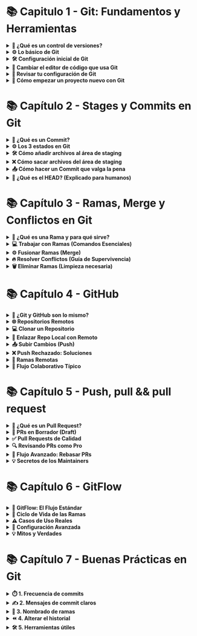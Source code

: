 # 📚 Capitulo 1 - Git: Fundamentos y Herramientas

<details> <summary><strong>🔗 ¿Qué es un control de versiones?</strong></summary>
  
Un control de versiones es básicamente un sistema que guarda todos los cambios que haces en el código de un proyecto. Así puedes tener un historial completo de todo lo que ha pasado, como:

¿Quién lo cambió?

¿Cuándo lo hizo?

¿Qué modificó exactamente?

Sirve mucho para no perderte, volver atrás si algo sale mal y trabajar en equipo sin pisarse el código.

</details> <details> <summary><strong>⚙️ Lo básico de Git</strong></summary>
  
La base de Git son los repositorios, que son como carpetas donde se guardan todas las versiones de tus archivos y los cambios que haces. 
Pueden ser:

Locales: Están en tu computadora.

Remotos: Están en internet (como GitHub), para que varios puedan trabajar juntos.

Git usa ramas (branches), que te dejan hacer cosas nuevas sin tocar el código principal (que suele estar en main).

</details> <details> <summary><strong>🛠 Configuración inicial de Git</strong></summary>
Antes de empezar, tienes que decirle a Git quién eres con tu nombre y correo. Se hace así:

``` bash
git config --global user.name "Tu Nombre"  
git config --global user.email "tuemail@dominio.com"
```  
Así todos tus cambios quedan con tu firma.

</details> <details> <summary><strong>🎨 Cambiar el editor de código que usa Git</strong></summary> Si quieres que Git abra tu editor favorito (como VSCode) cuando necesite que escribas algo, lo puedes configurar así:
  
``` bash
git config --global core.editor "code --wait"
``` 
</details> <details> <summary><strong>🔧 Revisar tu configuración de Git</strong></summary> Para ver cómo tienes configurado Git, usa: 
  
``` bash
git config --list
```   
Te muestra todo, desde tu nombre hasta el editor que usas.

</details> <details> <summary><strong>🚀 Cómo empezar un proyecto nuevo con Git</strong></summary> Para crear un repositorio Git en tu proyecto, solo haz:
  
``` bash
git init
  ``` 
Y listo, Git empieza a rastrear todo lo que haces en esa carpeta.

</details>

# 📚 Capítulo 2 - Stages y Commits en Git

<details>
  <summary><strong>🔗 ¿Qué es un Commit?</strong></summary>

Un **commit** es como tomar una foto de tu proyecto en un momento exacto. Imagina que cada vez que haces commit, Git guarda una instantánea perfecta de cómo están todos tus archivos en ese instante.

Lo genial es que cada commit guarda:
- 📝 Todos los cambios que preparaste con `git add`
- 👤 Tu nombre y correo (como firmas digitales)
- 📅 La fecha y hora exacta del cambio
- ✉️ El mensaje que escribiste explicando por qué hiciste esos cambios

Ejemplo de un commit real:
```bash
commit a1b2c3d4e5f6g7h8i9j0k1l2m3n4o5p6
Author: Carlos Gómez <carlos@ejemplo.com>
Date:   Tue Oct 10 15:30:22 2023 -0500

    fix: repara el cálculo de descuentos
    
    Se corrigió el error que duplicaba los descuentos en compras
    mayores a $100.000
```
Los commits son la base para trabajar en equipo y poder volver atrás si algo sale mal. ¡Como una máquina del tiempo para tu código!

</details><details> <summary><strong>⚙️ Los 3 estados en Git</strong></summary>
  
Git maneja tus archivos como si pasaran por tres fases:

📝 Modified (Modificado)

Has hecho cambios pero no los has "marcado" para guardar

Como tener borradores de un documento que aún no envías

📦 Staged (Preparado)

Has dicho "esto quiero guardarlo" con git add

Los cambios están listos para la foto final (commit)

```bash
git add script.js  # Prepara solo este archivo
git add .         # Prepara todos los cambios
```
💾 Committed (Confirmado)

La foto ya está tomada y guardada en el historial

Se hace con:

```bash
git commit -m "feat: añade función de búsqueda"
```
Usa git status para ver en qué estado está cada archivo.

</details><details> <summary><strong>🛠 Cómo añadir archivos al área de staging</strong></summary>
  
El área de staging es como una bandeja donde pones los cambios que quieres guardar. Para usarla:

```bash
# Añade un archivo específico
git add index.html

# Añade todos los archivos .js
git add *.js

# Añade TODO lo modificado (con cuidado)
git add .
```
Si quieres ser más selectivo:

```bash
git add -p  # Te pregunta cambio por cambio
```
Recuerda: Lo que no añadas a staging no se guardará en el commit. ¡Revisa siempre con git status antes de continuar!

</details><details> <summary><strong>❌ Cómo sacar archivos del área de staging</strong></summary>
  
¡Ups! ¿Añadiste algo por error? No pasa nada:

```bash
# Saca un archivo específico (pero guarda los cambios)
git reset HEAD archivo-accidental.txt
```
# Saca TODO del staging (pero no borra los cambios)
git reset HEAD
```
Ejemplo práctico:

```bash
$ git add .  # Añadí todo por error
$ git reset HEAD config.yml  # Saco solo este
```
Importante: Esto NO borra tus cambios, solo los saca del área de preparación.

</details><details> <summary><strong>📤 Cómo hacer un Commit que valga la pena</strong></summary>
  
Un buen commit es como un buen mensaje de texto: claro y al punto.

Estructura recomendada:

```bash
git commit -m "tipo: descripción breve" -m "Detalles adicionales..."
```
Tipos de commits útiles:

fix: para correcciones de errores

feat: para nuevas funcionalidades

docs: para cambios en documentación

chore: para tareas de mantenimiento

Ejemplo real:

```bash
git commit -m "feat: añade login con Google" -m "Implementa autenticación OAuth 2.0
para login con cuentas Google. Incluye validación 
de tokens y manejo de errores."
```
Tip: Usa git commit --amend para arreglar el último commit si te equivocaste.

</details><details> <summary><strong>🔄 ¿Qué es el HEAD? (Explicado para humanos)</strong></summary>
  
HEAD es como tu "ubicación actual" en Git. Imagínalo como:

👆 Un dedo señalando el commit donde estás parado

📍 Un marcador que sigue tu posición en el historial

Cosas importantes sobre HEAD:

Siempre apunta al último commit de tu rama actual

Se mueve automáticamente cuando haces nuevos commits

Puedes ver qué commit está señalando con:

```bash
git show HEAD
```
Cuando cambias de rama, HEAD se mueve para apuntar al último commit de esa nueva rama.

Tip : Usa git log para ver tu historial de commits y confirmar que todo está como quieres.

</details>

# 📚 Capítulo 3 - Ramas, Merge y Conflictos en Git

<details>

  <summary><strong>🔀 ¿Qué es una Rama y para qué sirve?</strong></summary>

Las ramas son como **líneas de tiempo alternativas** para tu proyecto. Imagina que:

- 🌱 Cada rama es un universo paralelo donde puedes experimentar
- 🛡️ La rama principal (`main/master`) queda protegida
- 🧪 Perfecto para probar nuevas ideas sin romper lo que ya funciona

**Casos de uso reales:**
```bash
# Nueva funcionalidad
git checkout -b feature/login-social

# Corrección urgente 
git checkout -b hotfix/pago-fallido

# Refactorización
git checkout -b refactor/mejora-performance
```
📌 Dato curioso: Las ramas son solo punteros ligeros a commits, ¡no duplican tu repositorio!

</details><details> <summary><strong>💻 Trabajar con Ramas (Comandos Esenciales)</strong></summary>
  
Crear y moverse entre ramas:

```bash
# Crea rama y cámbiate a ella (en un solo paso)
git checkout -b nueva-rama

# Alternativa moderna (Git 2.23+)
git switch -c nueva-rama

# Listar todas las ramas (local y remotas)
git branch -a

# Ver rama actual
git branch --show-current
```
Flujo de trabajo típico:

1️⃣ **Creas rama desde main** (siempre actualizada)  
2️⃣ **Trabajas en tus cambios**  
3️⃣ **Haces commits frecuentes**  
4️⃣ **Fusionas cuando está lista**  
5️⃣ **Eliminas la rama** (¡no acumules basura!)

</details><details> <summary><strong>⚙️ Fusionar Ramas (Merge)</strong></summary>
  
Fusión básica:

```bash
# 1. Vuelve a la rama principal
git checkout main

# 2. Actualiza con los últimos cambios
git pull origin main

# 3. Fusiona la rama feature
git merge feature/awesome
```
Tipos de merge:

🔀 Fast-forward: Cuando no hay divergencias

🔄 3-way merge: Cuando ambas ramas tienen cambios distintos

🧩 Squash merge: Combina todos los commits en uno solo (ideal para limpieza)

Ejemplo visual:
```bash
main:    A -- B -- C
               \
feature:        D -- E
```
Después de git merge feature:
``` bash
main: A -- B -- C -- F (merge commit)
               \     /
feature:        D -- E
```
</details><details> <summary><strong>🔥 Resolver Conflictos (Guía de Supervivencia)</strong></summary>
  
Cuando Git te dice:
```bash
CONFLICT (content): Merge conflict in archivo.txt
Automatic merge failed; fix conflicts and then commit the result.
Pasos para resolver:
```

Abre el archivo conflictivo

Busca los marcadores:
```bash
python
<<<<<<< HEAD
Tu versión actual
=======
Versión que intentas fusionar
>>>>>>> rama-conflicto
```
Edita para dejar solo lo correcto

Finaliza la resolución:

```bash
git add archivo-resuelto.txt
git commit  # Git autocompleta el mensaje
```
Herramientas útiles:

VS Code tiene resaltado de conflictos integrado

Usa git mergetool para abrir ayudas visuales

</details><details> <summary><strong>🗑️ Eliminar Ramas (Limpieza necesaria)</strong></summary>
  
Eliminación segura:

```bash
# Elimina rama local (solo si está fusionada)
git branch -d rama-vieja

# Fuerza eliminación (no fusionada)
git branch -D rama-experimental

# Elimina rama remota
git push origin --delete rama-remota-obsoleta
```
Verifica antes de borrar:

```bash
# Muestra ramas ya fusionadas
git branch --merged

# Ramas no fusionadas
git branch --no-merged
```
💡 Tip : Usa nombres descriptivos como feat/user-profile en vez de rama1

</details>

# 📚 Capítulo 4 - GitHub

<details>
  <summary><strong>🔗 ¿Git y GitHub son lo mismo?</strong></summary>

¡Error común! Son **herramientas diferentes** pero complementarias:

- 🛠️ **Git**: El motor de control de versiones (local)
- ☁️ **GitHub**: La plataforma para alojar repositorios (remoto)

Ejemplo práctico:
```bash
# Esto es Git (local)
git init

# Esto interactúa con GitHub (remoto)
git remote add origin https://github.com/usuario/repo.git
```
Analogía: Git es como tu computadora personal, GitHub es como Dropbox para tu código.

</details><details> <summary><strong>🌐 Repositorios Remotos</strong></summary>
  
Tu backup en la nube para proyectos. Para configurarlo:

Crea repo en GitHub (botón verde "+ New repository")

Conecta tu repo local:

```bash
git remote add origin URL_DEL_REPO
git push -u origin main
```
Dato clave: Puedes tener múltiples remotos:

```bash
git remote add upstream URL_FORK  # Para proyectos open source
```
</details><details> <summary><strong>💻 Clonar un Repositorio</strong></summary>
  
El "Descargar proyecto" de los programadores:

```bash
# Forma básica
git clone https://github.com/usuario/repo.git

# Con nombre personalizado para la carpeta
git clone URL nombre-personalizado

# Para repos privados (requiere configuración SSH)
git clone git@github.com:usuario/repo.git
```
Tip: Usa gh repo clone usuario/repo si tienes GitHub CLI instalado.

</details><details> <summary><strong>🔗 Enlazar Repo Local con Remoto</strong></summary>

Cuando ya tienes código local y quieres subirlo:

```bash
# Paso 1: Crear conexión
git remote add origin URL_DEL_REPO

# Paso 2: Verificar
git remote -v  # Debe mostrar fetch/push

# Paso 3: Primer push
git push -u origin main
```
Si te equivocas de URL:

```bash
git remote set-url origin NUEVA_URL
```
</details><details> <summary><strong>📤 Subir Cambios (Push)</strong></summary>
  
El equivalente a "Guardar en la nube":

```bash
# Forma estándar
git push origin main

# Forma corta (solo si ya configuraste upstream)
git push

# Forzar push (¡Cuidado! Solo para emergencias)
git push --force-with-lease
```
Flujo completo:

```bash
git add .
git commit -m "feat: añade funcionalidad X"
git push
```
</details><details> <summary><strong>❌ Push Rechazado: Soluciones</strong></summary>
  
Causas comunes:

Alguien más subió cambios antes que tú

Historial incompatible

Solución paso a paso:

```bash
# 1. Baja los últimos cambios
git pull origin main

# 2. Resuelve conflictos si los hay
# (Edita los archivos marcados)

# 3. Vuelve a intentar
git push
```
Caso extremo (si el pull crea commits innecesarios):

```bash
git fetch origin
git rebase origin/main
git push
```
</details><details> <summary><strong>🌱 Ramas Remotas</strong></summary>
  
Para publicar una rama local:

```bash
# Publicar rama por primera vez
git push -u origin mi-rama

# Actualizar rama existente
git push origin mi-rama

# Ver todas las ramas remotas
git branch -r
```
Eliminar rama remota:

```bash
git push origin --delete rama-obsoleta
Consejo: Usa nombres descriptivos:

feat/login-social en vez de rama1

fix/error-api en vez de patch
```
</details><details> <summary><strong>🚀 Flujo Colaborativo Típico</strong></summary>
  
Clona el repo:

```bash
git clone URL
```
Crea tu rama:

```bash
git checkout -b mi-feature
```
Trabaja y haz commits:

```bash
git add .
git commit -m "feat: añade X"
```
Sincroniza con los últimos cambios:

```bash
git fetch origin
git rebase origin/main
```
Sube tus cambios:

```bash
git push origin mi-feature
```
Crea Pull Request en GitHub

</details>

# 📚 Capítulo 5 - Push, pull && pull request

<details>
  <summary><strong>🔗 ¿Qué es un Pull Request?</strong></summary>

Un **Pull Request (PR)** es como proponer una mejora en un proyecto compartido. Imagina que:

- ✉️ Es una solicitud formal para incluir tus cambios
- 👀 Permite revisiones de código antes de fusionar
- 🤝 Facilita el trabajo en equipo

**Flujo completo desde terminal**:
```bash
# 1. Crea una rama específica
git checkout -b fix/login-error

# 2. Haz tus cambios y commitea
git add .
git commit -m "fix: corrige validación de email en login"

# 3. Sube la rama
git push origin fix/login-error

# 4. Crea el PR (requiere GitHub CLI)
gh pr create \
  --title "Corrige validación de emails" \
  --body "Soluciona el problema con dominios .edu" \
  --reviewer equipo-qa
```
Dato : En GitHub, los PR generan automáticamente:

✅ Checks de integración continua

💬 Hilos de discusión

🔍 Vista de diferencias (diffs)

</details><details> <summary><strong>📝 PRs en Borrador (Draft)</strong></summary>
  
Los Draft PRs son como "Trabajo en progreso" para tu código:

¿Cuándo usarlos?

🚧 Cuando necesitas feedback temprano

⏳ Para cambios complejos que llevarán tiempo

👥 Para coordinar con otros devs

Cómo gestionarlos:

```bash
# Crear PR como borrador (CLI)
gh pr create --draft

# Convertir a PR listo (desde GitHub UI)
# O via CLI:
gh pr ready 1234  # Número del PR
```
Ventajas:

🔒 No se puede mergear accidentalmente

🏷 Se ve diferente en la lista de PRs

💡 Permite recibir sugerencias tempranas

</details><details> <summary><strong>✅ Pull Requests de Calidad</strong></summary>
  
Plantilla para PRs efectivas:

```bash
## Qué hace este PR
- Corrige el cálculo de impuestos para clientes internacionales
- Añade validación de formato VAT

## Por qué es necesario
Fixes #123  (Referencia al issue)

## Capturas (opcional)
| Antes         | Después       |
|-------        |---------      |
| ![Error](url) | ![Fixed](url) |

## Cómo probar
1. Ejecutar `npm test`
2. Verificar flujo de checkout con:
   ```bash
   curl -X POST /checkout -d '{"country": "DE"}'
```
**Errores comunes a evitar**:
- 🔄 Mezclar múltiples funcionalidades en un PR
- 📝 Mensajes genéricos como "Fix bugs"
- 🚫 Ignorar las guías de estilo del proyecto
</details>

<details>
  <summary><strong>🔍 Revisando PRs como Pro</strong></summary>

**Comandos útiles para revisores**:
```bash
# Probar localmente el PR
gh pr checkout 1234

# Ver cambios directamente en terminal
gh pr diff 1234

# Aprobar con comentario
gh pr review 1234 --approve -b "LGTM!"
```
Checklist de revisión:

🔎 El código cumple su propósito

🧪 Tiene tests adecuados

📚 La documentación se actualizó

🎨 Sigue el estilo del proyecto

⚡ No introduce regresiones

Ejemplo de feedback constructivo:

Sugerencia para `validation.js`:
```javascript
// En vez de:
if (email.includes('@'))
// Podría ser:
if (isValidEmail(email))  // Usa la función existente
Esto mantendría consistencia con el resto del códigobase.
```
</details>

<details>
  <summary><strong>🚀 Flujo Avanzado: Rebasar PRs</strong></summary>

Cuando tu PR tiene conflictos:

```bash
# 1. Traer últimos cambios
git fetch origin main

# 2. Rebasar tu rama
git checkout mi-pr
git rebase origin/main

# 3. Resolver conflictos (si los hay)
git mergetool

# 4. Forzar push actualizado
git push --force-with-lease
```
Beneficios:

🧹 Mantiene el historial limpio

🔗 Evita commits de merge innecesarios

🚦 Facilita la revisión lineal

</details><details> <summary><strong>💡 Secretos de los Maintainers</strong></summary>
  
Comandos para gestión avanzada:

```bash
# Combinar PR con squash (CLI)
gh pr merge 1234 --squash

# Hacer merge desde terminal
gh pr merge 1234 --merge

# Revertir un PR mal mergeado
gh pr revert 1234
```
</details>

# 📚 Capítulo 6 - GitFlow

<details>

  <summary><strong>🔀 GitFlow: El Flujo Estándar</strong></summary>

GitFlow es como el **sistema de metro** de tu código: líneas claras con paradas definidas. Así funciona:

### 🚉 Estaciones principales (ramas permanentes)
```bash
# Línea de producción (nunca cierra)
git branch main

# Línea de pre-producción (todos suben aquí primero)
git branch develop
```
🚋 Trenes temporales (ramas de trabajo)
```bash
# Tren de nuevas características (feature)
git checkout -b feature/user-auth develop

# Tren de emergencia (hotfix)
git checkout -b hotfix/404-error main

# Tren de lanzamiento (release)
git checkout -b release/v1.3 develop
```
Comandos clave para conductores:

```bash
# Iniciar GitFlow (configura automáticamente todo)
git flow init

# Lanzar nueva feature
git flow feature start search-filters
```
Diagrama del metro:
```bash
main    ——○————————○————————○—————○
           \       |       /
develop    —○—○—○—○—○—○—○—
             /     |     \
feature    ○○○   ○○○   ○○○
```
</details><details> <summary><strong>🔄 Ciclo de Vida de las Ramas</strong></summary>
  
1. Features (2-3 días de vida):

```bash
# Abrir línea nueva
git flow feature start payment-gateway

# Subir al repositorio
git flow feature publish payment-gateway

# Cerrar línea (fusiona a develop)
git flow feature finish payment-gateway
```
2. Hotfixes (Horas):

```bash
git flow hotfix start session-expiry
# ...correcciones rápidas...
git flow hotfix finish session-expiry  # Fusiona a main y develop
```
3. Releases (1-2 semanas):

```bash
git flow release start v1.4
# ...preparar lanzamiento...
git flow release finish v1.4  # Fusiona a main y develop
```
Tip: Usa etiquetas semánticas:

```bash
git tag -a v1.4.0 -m "Lanzamiento estable"
```
</details><details> <summary><strong>⚠️ Casos de Uso Reales</strong></summary>
  
Cuándo usar GitFlow:

🏦 Proyectos empresariales con ciclos de lanzamiento fijos

📱 Apps móviles con versionado estricto

🛠️ Equipos >5 desarrolladores

Cuándo evitar GitFlow:

🚀 Startups con deploy continuo

🧪 Proyectos experimentales

👨‍💻 Equipos pequeños (<3 personas)

Ejemplo en la vida real:

```bash
# 1. Desarrollo normal
git flow feature start dark-mode
git commit -m "feat: añade toggle dark/light"

# 2. Lanzamiento
git flow release start v2.1
git flow release finish v2.1

# 3. Emergencia
git flow hotfix start login-crash
git commit -m "fix: null pointer en auth"
git flow hotfix finish login-crash
```
</details><details> <summary><strong>🔧 Configuración Avanzada</strong></summary>
  
Personaliza nombres de ramas:

```bash
git config gitflow.prefix.feature "func/"
git config gitflow.prefix.hotfix "parche/"
```
Integración con CI/CD:
```bash
# Ejemplo .gitlab-ci.yml
stages:
  - test
  - deploy

test_feature:
  only:
    - /^func/.*$/
  script: npm test

deploy_prod:
  only:
    - main
  script: ./deploy.sh
```
Herramientas visuales:

```bash
git log --graph --abbrev-commit --decorate --all
# O instala:
brew install tig  # Navegador interactivo
```
</details><details> <summary><strong>💡 Mitos y Verdades</strong></summary>

Mito: "GitFlow es obligatorio para proyectos serios"
Realidad: Muchos proyectos modernos prefieren GitHub Flow o Trunk-Based

Mito: "Las ramas de release son innecesarias"
Realidad: Son útiles para:

📦 Preparar changelogs

🔍 Última ronda de testing

🏷 Versionado preciso

Comparación de comandos:

Acción	GitFlow	GitHub Flow
Nueva func	git flow feature start	git checkout -b feat
Deploy	git flow release finish	git push origin main
Fix urgente	git flow hotfix start	git checkout -b fix

</details>

# 📚 Capítulo 7 - Buenas Prácticas en Git

<details>
  <summary><strong>⏱️ 1. Frecuencia de commits</strong></summary>

Haz commits frecuentes, pero con sentido. Es mejor hacer varios commits pequeños que uno enorme al final del día. Piensa en commits como puntos de guardado lógicos: cuando arreglas un bug específico o añades una función completa.

```bash
# ✅ Así sí:
git commit -m "fix: corrige error de validación en formulario"

# ❌ Así no:
git commit -m "muchos cambios"
```
🔹 No hagas commits de cambios sin importancia. Cada commit debe tener un propósito claro.

</details><details> <summary><strong>✍️ 2. Mensajes de commit claros</strong></summary>
  
📌 Usa verbos en imperativo (añade, corrige, elimina) y sé específico:

```bash
# 💚 Buen ejemplo:
git commit -m "feat: añade paginación a lista de productos"

# 💔 Mal ejemplo:
git commit -m "paginación"
```
📝 Si el cambio necesita explicación, usa el cuerpo del commit:

```bash
git commit -m "fix: corrige cálculo de impuestos" -m "
- Problema: no consideraba tasa regional
- Solución: añade campo 'tax_rate' al cálculo
- Impacto: afecta reportes fiscales
"
```
🏷️ Prefijos útiles:

feat:: nueva funcionalidad 🆕

fix:: corrección de errores 🐛

docs:: cambios en documentación 📄

</details><details> <summary><strong>🌿 3. Nombrado de ramas</strong></summary>
  
Usa nombres descriptivos y consistentes:

```bash
# 🌟 Para nuevas funcionalidades:
git checkout -b feat/buscador-avanzado

# 🛠️ Para correcciones:
git checkout -b fix/error-login-movil

# 🎫 Si usas sistema de tickets:
git checkout -b fix/PROJ-123-error-404
```
⚠️ Evita nombres genéricos como "prueba" o "cambios".

</details><details> <summary><strong>⏪ 4. Alterar el historial</strong></summary>

🚨 Normalmente no debes modificar el historial de commits, especialmente si ya los compartiste. Pero hay excepciones:

Para commits locales no compartidos:

```bash
git commit --amend  # ✏️ Corrige el último commit
```
Si subiste información sensible:

```bash
git filter-branch --force --index-filter 'git rm --cached --ignore-unmatch archivo-secreto.txt' --prune-empty --tag-name-filter cat -- --all
```
🔒 La alternativa segura:

```bash
git revert mal_commit  # ↩️ Crea commit que deshace cambios
```
</details><details> <summary><strong>🛠️ 5. Herramientas útiles</strong></summary>
  
🔍 Para verificar cambios antes de commitear:

```bash
git diff --staged
```
📜 Para ver el historial claro:

```bash
git log --oneline --graph
```
🧩 Para manejar cambios complejos:

```bash
git add -p  # ➕ Añade cambios interactivamente
```
⚡ Alias recomendados (añade a tu .gitconfig):

```ini
[alias]
hist = log --pretty=format:'%h %ad | %s%d [%an]' --date=short --graph
```
</details>